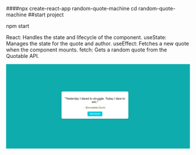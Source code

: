####npx create-react-app random-quote-machine
cd random-quote-machine
##start project

npm start

React: Handles the state and lifecycle of the component.
useState: Manages the state for the quote and author.
useEffect: Fetches a new quote when the component mounts.
fetch: Gets a random quote from the Quotable API.



![alt text](<Screenshot 2024-05-21 092437.png>)